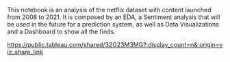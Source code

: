 This notebook is an analysis of the netflix dataset with content launched from 2008 to 2021.
It is composed by an EDA, a Sentiment analysis that will be used in the future for a prediction system, as well as Data Visualizations and a Dashboard to show all the finds.

https://public.tableau.com/shared/32G23M3MG?:display_count=n&:origin=viz_share_link
